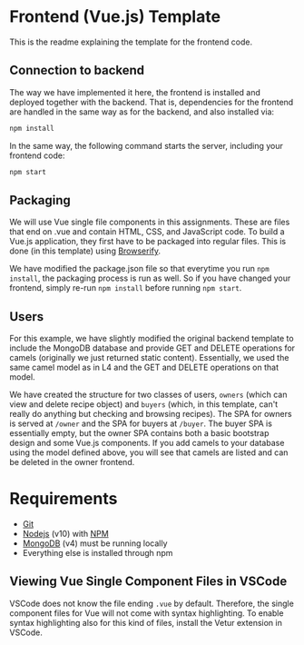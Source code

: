 # Frontend (Vue.js) Template

This is the readme explaining the template for the frontend code.

## Connection to backend

The way we have implemented it here, the frontend is installed and deployed together with the backend.
That is, dependencies for the frontend are handled in the same way as for the backend, and also installed via:
```bash
npm install
```

In the same way, the following command starts the server, including your frontend code:

```bash
npm start
```

## Packaging

We will use Vue single file components in this assignments. These are files that end on .vue and contain HTML, CSS, and JavaScript code. To build a Vue.js application, they first have to be packaged into regular files. This is done (in this template) using [Browserify](http://browserify.org/).

We have modified the package.json file so that everytime you run ```npm install```, the packaging process is run as well.
So if you have changed your frontend, simply re-run ```npm install``` before running ```npm start```.

## Users

For this example, we have slightly modified the original backend template to include the MongoDB database and provide GET and DELETE operations for camels (originally we just returned static content).
Essentially, we used the same camel model as in L4 and the GET and DELETE operations on that model.

We have created the structure for two classes of users, ```owners``` (which can view and delete recipe object) and ```buyers``` (which, in this template, can't really do anything but checking and browsing recipes).
The SPA for owners is served at ```/owner``` and the SPA for buyers at ```/buyer```.
The buyer SPA is essentially empty, but the owner SPA contains both a basic bootstrap design and some Vue.js components. If you add camels to your database using the model defined above, you will see that camels are listed and can be deleted in the owner frontend.


# Requirements

* [Git](https://git-scm.com/)
* [Nodejs](https://nodejs.org/en/) (v10) with [NPM](https://www.npmjs.com/)
* [MongoDB](https://www.mongodb.com/) (v4) must be running locally
* Everything else is installed through npm

## Viewing Vue Single Component Files in VSCode

VSCode does not know the file ending ```.vue``` by default. Therefore, the single component files for Vue will not come with syntax highlighting.
To enable syntax highlighting also for this kind of files, install the Vetur extension in VSCode.
